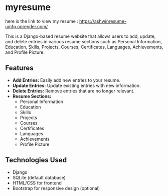 # myresume
here is the link to view my resume : https://ashwinresume-umfp.onrender.com/

This is a Django-based resume website that allows users to add, update, and delete entries in various resume sections such as Personal Information, Education, Skills, Projects, Courses, Certificates, Languages, Achievements, and Profile Picture.

## Features

- **Add Entries:** Easily add new entries to your resume.
- **Update Entries:** Update existing entries with new information.
- **Delete Entries:** Remove entries that are no longer relevant.
- **Resume Sections:**
  - Personal Information
  - Education
  - Skills
  - Projects
  - Courses
  - Certificates
  - Languages
  - Achievements
  - Profile Picture

## Technologies Used

- Django
- SQLite (default database)
- HTML/CSS for frontend
- Bootstrap for responsive design (optional)

